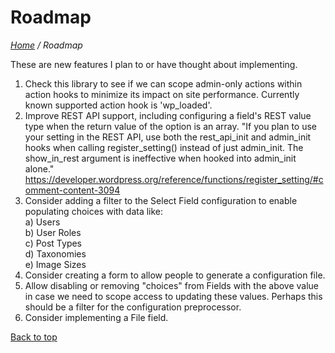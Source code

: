 # Roadmap

*[Home](../README.md) / Roadmap*

These are new features I plan to or have thought about implementing.

1. Check this library to see if we can scope admin-only actions within action hooks to minimize its impact on site performance. Currently known supported action hook is 'wp_loaded'.
2. Improve REST API support, including configuring a field's REST value type when the return value of the option is an array. "If you plan to use your setting in the REST API, use both the rest_api_init and admin_init hooks when calling register_setting() instead of just admin_init. The show_in_rest argument is ineffective when hooked into admin_init alone." https://developer.wordpress.org/reference/functions/register_setting/#comment-content-3094
3. Consider adding a filter to the Select Field configuration to enable populating choices with data like:  
   a) Users  
   b) User Roles  
   c) Post Types  
   d) Taxonomies  
   e) Image Sizes  
4. Consider creating a form to allow people to generate a configuration file.
5. Allow disabling or removing "choices" from Fields with the above value in case we need to scope access to updating these values. Perhaps this should be a filter for the configuration preprocessor.
6. Consider implementing a File field.

[Back to top](#roadmap)
